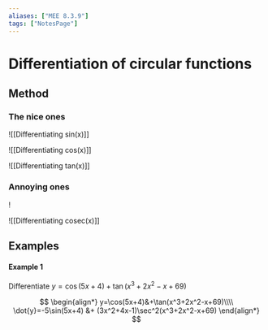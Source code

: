 ```yaml
---
aliases: ["MEE 8.3.9"]
tags: ["NotesPage"]
---
```


# Differentiation of circular functions
## Method

### The nice ones

![[Differentiating sin(x)]]

![[Differentiating cos(x)]]

![[Differentiating tan(x)]]

### Annoying ones
!

![[Differentiating cosec(x)]]

## Examples

#### Example 1
Differentiate $y=\cos(5x+4)+\tan(x^3+2x^2-x+69)$

$$ 
\begin{align*}
 y=\cos(5x+4)&+\tan(x^3+2x^2-x+69)\\\\
\dot{y}=-5\sin(5x+4) &+ (3x^2+4x-1)\sec^2(x^3+2x^2-x+69)
\end{align*}
$$



